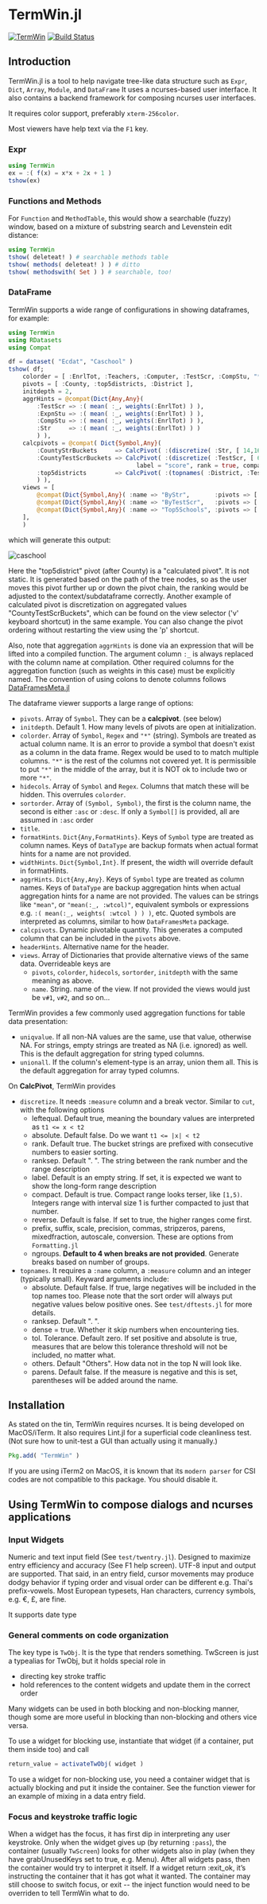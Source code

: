# TermWin.jl

[![TermWin](http://pkg.julialang.org/badges/TermWin_release.svg)](http://pkg.julialang.org/?pkg=TermWin&ver=0.3)
[![Build Status](https://travis-ci.org/tonyhffong/TermWin.jl.svg?branch=master)](https://travis-ci.org/tonyhffong/TermWin.jl)

## Introduction

TermWin.jl is a tool to help navigate tree-like data structure such as `Expr`, `Dict`, `Array`, `Module`, and
`DataFrame`
It uses a ncurses-based user interface.
It also contains a backend framework for composing ncurses user interfaces.

It requires color support, preferably `xterm-256color`.

Most viewers have help text via the `F1` key.

### Expr
```julia
using TermWin
ex = :( f(x) = x*x + 2x + 1 )
tshow(ex)
```

### Functions and Methods
For `Function` and `MethodTable`, this would show a searchable (fuzzy) window, based on
a mixture of substring search and Levenstein edit distance:
```julia
using TermWin
tshow( deleteat! ) # searchable methods table
tshow( methods( deleteat! ) ) # ditto
tshow( methodswith( Set ) ) # searchable, too!
```


### DataFrame

TermWin supports a wide range of configurations in showing dataframes, for example:
```julia
using TermWin
using RDatasets
using Compat

df = dataset( "Ecdat", "Caschool" )
tshow( df;
    colorder = [ :EnrlTot, :Teachers, :Computer, :TestScr, :CompStu, "*" ],
    pivots = [ :County, :top5districts, :District ],
    initdepth = 2,
    aggrHints = @compat(Dict{Any,Any}(
        :TestScr => :( mean( :_, weights(:EnrlTot) ) ),
        :ExpnStu => :( mean( :_, weights(:EnrlTot) ) ),
        :CompStu => :( mean( :_, weights(:EnrlTot) ) ),
        :Str     => :( mean( :_, weights(:EnrlTot) ) )
        ) ),
    calcpivots = @compat( Dict{Symbol,Any}(
        :CountyStrBuckets     => CalcPivot( :(discretize( :Str, [ 14,16,18,20,22,24 ], rank = true, compact = true )), :County ),
        :CountyTestScrBuckets => CalcPivot( :(discretize( :TestScr, [ 600, 620, 640, 660, 680, 700],
                                    label = "score", rank = true, compact = false, reverse = true ) ), :County ),
        :top5districts        => CalcPivot( :(topnames( :District, :TestScr, 5 ) ) )
        ) ),
    views = [
        @compat(Dict{Symbol,Any}( :name => "ByStr",       :pivots => [ :CountyStrBuckets, :County, :District] ) ),
        @compat(Dict{Symbol,Any}( :name => "ByTestScr",   :pivots => [ :CountyTestScrBuckets, :County, :District] ) ),
        @compat(Dict{Symbol,Any}( :name => "Top5Schools", :pivots => [ :top5districts, :County ] ) )
    ],
    )
```

which will generate this output:

![caschool](https://cloud.githubusercontent.com/assets/7191122/5457618/8f136f72-857e-11e4-8a27-5c4666f0386b.png)

Here the "top5district" pivot (after County) is a "calculated pivot". It is not static.
It is generated based on the path of the tree nodes, so
as the user moves this pivot further up or down the pivot chain, the
ranking would be adjusted to the context/subdataframe
correctly. Another example of calculated pivot is discretization on aggregated values "CountyTestScrBuckets",
which can be found on the view selector ('v' keyboard shortcut) in the same example.
You can also change the pivot ordering without restarting the view using the 'p' shortcut.

Also, note that aggregation `aggrHints` is done via an expression that will be lifted into a compiled function. The
argument column `:_` is always replaced with the column name at compilation.
Other required columns for the aggregation function (such as weights in this case) must be explicitly
named. The convention of using colons to denote columns follows 
[DataFramesMeta.jl](https://github.com/JuliaStats/DataFramesMeta.jl)

The dataframe viewer supports a large range of options:

* `pivots`. Array of `Symbol`. They can be a **calcpivot**. (see below)
* `initdepth`. Default 1. How many levels of pivots are open at initialization.
* `colorder`. Array of `Symbol`, `Regex` and `"*"` (string). Symbols are treated as actual column name.
   It is an error to provide a symbol that doesn't exist as a column in the data frame. Regex would
   be used to to match multiple columns. `"*"` is the rest of the columns not covered yet. It is
   permissible to put `"*"` in the middle of the array, but it is NOT ok to include two or more `"*"`.
* `hidecols`. Array of `Symbol` and `Regex`. Columns that match these will be hidden. This overrules
  `colorder`.
* `sortorder`. Array of `(Symbol, Symbol)`, the first is the column name, the second is either `:asc` or `:desc`.
   If only a `Symbol[]` is provided, all are assumed in `:asc` order
* `title`.
* `formatHints`. `Dict{Any,FormatHints}`. Keys of `Symbol` type are treated as column names. Keys of `DataType`
   are backup formats when actual format hints for a name are not provided.
* `widthHints`. `Dict{Symbol,Int}`. If present, the width will override default in formatHints.
* `aggrHints`. `Dict{Any,Any}`. Keys of `Symbol` type are treated as column names. Keys of `DataType`
   are backup aggregation hints when actual aggregation hints for a name are not provided. The values
   can be strings like `"mean"`, or `"mean(:_, :wtcol)"`, equivalent symbols or expressions
   e.g. `:( mean(:_, weights( :wtcol ) ) )`, etc. Quoted symbols are interpreted as columns, similar to how
   `DataFramesMeta` package.
* `calcpivots`. Dynamic pivotable quantity. This generates a computed column that can be included
   in the `pivots` above.
* `headerHints`. Alternative name for the header.
* `views`. Array of Dictionaries that provide alternative views of the same data. Overrideable keys are
    * `pivots`, `colorder`, `hidecols`, `sortorder`, `initdepth` with the same meaning as above.
    * `name`. String. name of the view. If not provided the views would just be `v#1`, `v#2`, and so on...

TermWin provides a few commonly used aggregation functions for table data presentation:

* `uniqvalue`. If all non-NA values are the same, use that value, otherwise NA. For strings, empty strings
   are treated as NA (i.e. ignored) as well. This is the default aggregation for string typed columns.
* `unionall`. If the column's element-type is an array, union them all. This is the default aggregation for
  array typed columns.

On **CalcPivot**, TermWin provides
* `discretize`. It needs `:measure` column and a break vector. Similar to `cut`, with the following options
   * leftequal. Default true, meaning the boundary values are interpreted as `t1 <= x < t2`
   * absolute. Default false. Do we want `t1 <= |x| < t2`
   * rank. Default true. The bucket strings are prefixed with consecutive numbers to easier sorting.
   * ranksep. Default ". ". The string between the rank number and the range description
   * label. Default is an empty string. If set, it is expected we want to show the long-form range description
   * compact. Default is true. Compact range looks terser, like `[1,5)`. Integers range with interval size 1
     is further compacted to just that number.
   * reverse. Default is false. If set to true, the higher ranges come first.
   * prefix, suffix, scale, precision, commas, stripzeros, parens, mixedfraction, autoscale, conversion. These are options from `Formatting.jl`
   * ngroups. **Default to 4 when breaks are not provided**. Generate breaks based on number of groups.
* `topnames`. It requires a `:name` column, a `:measure` column and an integer (typically small). Keyward arguments
  include:
   * absolute. Default false. If true, large negatives will be included in the top names too. Please note that
   the sort order will always put negative values below positive ones. See `test/dftests.jl` for more details.
   * ranksep. Default ". ".
   * dense = true. Whether it skip numbers when encountering ties.
   * tol. Tolerance. Default zero. If set positive and absolute is true, measures that are below this
      tolerance threshold will not be included, no matter what.
   * others. Default "Others". How data not in the top N will look like.
   * parens. Default false. If the measure is negative and this is set, parentheses will be added around
     the name.

## Installation

As stated on the tin, TermWin requires ncurses. It is being developed on MacOS/iTerm.
It also requires Lint.jl for a superficial code cleanliness test. (Not sure how
to unit-test a GUI than actually using it manually.)
```julia
Pkg.add( "TermWin" )
```

If you are using iTerm2 on MacOS, it is known that its `modern parser` for CSI codes are not
compatible to this package. You should disable it.

## Using TermWin to compose dialogs and ncurses applications

### Input Widgets

Numeric and text input field (See `test/twentry.jl`). Designed to maximize
entry efficiency and accuracy (See F1 help screen).
UTF-8 input and output are supported. That said, in an entry field,
cursor movements may produce dodgy behavior if typing order and visual order
can be different e.g. Thai's prefix-vowels. Most European typesets,
Han characters, currency symbols, e.g. €, £, are fine.

It supports date type

### General comments on code organization

The key type is `TwObj`. It is the type that renders something.
TwScreen is just a typealias for TwObj, but it holds special role in
* directing key stroke traffic
* hold references to the content widgets and update them in the correct order

Many widgets can be used in both blocking and non-blocking manner, though
some are more useful in blocking than non-blocking and others vice versa.

To use a widget for blocking use, instantiate that widget (if a container, 
put them inside too) and call
```julia
return_value = activateTwObj( widget )
```

To use a widget for non-blocking use, you need a container widget that is
actually blocking and put it inside the container. See the function viewer for
an example of mixing in a data entry field.

### Focus and keystroke traffic logic
When a widget has the focus, it has first dip in interpreting any user
keystroke. Only when the widget gives up (by returning `:pass`), the container
(usually `TwScreen`) looks for other widgets also in play (when they have
grabUnusedKeys set to true, e.g. Menu). After all widgets pass, then the
container would try to interpret it itself. If a widget return :exit_ok, it’s
instructing the container that it has got what it wanted. The container
may still choose to switch focus, or exit -- the inject function would need
to be overriden to tell TermWin what to do.
